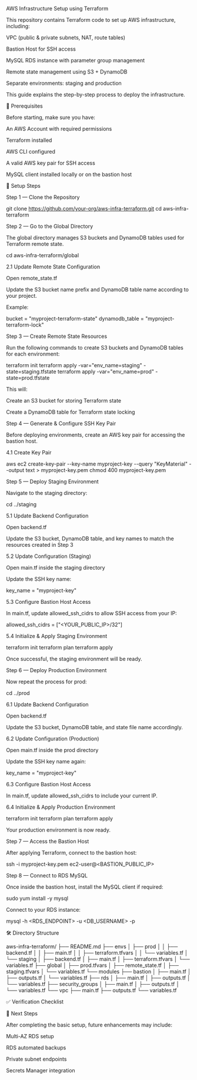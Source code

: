 AWS Infrastructure Setup using Terraform

This repository contains Terraform code to set up AWS infrastructure, including:

VPC (public & private subnets, NAT, route tables)

Bastion Host for SSH access

MySQL RDS instance with parameter group management

Remote state management using S3 + DynamoDB

Separate environments: staging and production

This guide explains the step-by-step process to deploy the infrastructure.

📌 Prerequisites

Before starting, make sure you have:

An AWS Account with required permissions

Terraform installed

AWS CLI configured

A valid AWS key pair for SSH access

MySQL client installed locally or on the bastion host

🚀 Setup Steps

Step 1 — Clone the Repository

git clone https://github.com/your-org/aws-infra-terraform.git
cd aws-infra-terraform

Step 2 — Go to the Global Directory

The global directory manages S3 buckets and DynamoDB tables used for Terraform remote state.

cd aws-infra-terraform/global

2.1 Update Remote State Configuration

Open remote_state.tf

Update the S3 bucket name prefix and DynamoDB table name according to your project.

Example:

bucket         = "myproject-terraform-state"
dynamodb_table = "myproject-terraform-lock"

Step 3 — Create Remote State Resources

Run the following commands to create S3 buckets and DynamoDB tables for each environment:

terraform init
terraform apply -var="env_name=staging" -state=staging.tfstate
terraform apply -var="env_name=prod" -state=prod.tfstate

This will:

Create an S3 bucket for storing Terraform state

Create a DynamoDB table for Terraform state locking

Step 4 — Generate & Configure SSH Key Pair

Before deploying environments, create an AWS key pair for accessing the bastion host.

4.1 Create Key Pair

aws ec2 create-key-pair --key-name myproject-key --query "KeyMaterial" --output text > myproject-key.pem
chmod 400 myproject-key.pem

Step 5 — Deploy Staging Environment

Navigate to the staging directory:

cd ../staging

5.1 Update Backend Configuration

Open backend.tf

Update the S3 bucket, DynamoDB table, and key names to match the resources created in Step 3

5.2 Update Configuration (Staging)

Open main.tf inside the staging directory

Update the SSH key name:

key_name = "myproject-key"

5.3 Configure Bastion Host Access

In main.tf, update allowed_ssh_cidrs to allow SSH access from your IP:

allowed_ssh_cidrs = ["<YOUR_PUBLIC_IP>/32"]

5.4 Initialize & Apply Staging Environment

terraform init
terraform plan
terraform apply

Once successful, the staging environment will be ready.

Step 6 — Deploy Production Environment

Now repeat the process for prod:

cd ../prod

6.1 Update Backend Configuration

Open backend.tf

Update the S3 bucket, DynamoDB table, and state file name accordingly.

6.2 Update Configuration (Production)

Open main.tf inside the prod directory

Update the SSH key name again:

key_name = "myproject-key"

6.3 Configure Bastion Host Access

In main.tf, update allowed_ssh_cidrs to include your current IP.

6.4 Initialize & Apply Production Environment

terraform init
terraform plan
terraform apply

Your production environment is now ready.

Step 7 — Access the Bastion Host

After applying Terraform, connect to the bastion host:

ssh -i myproject-key.pem ec2-user@<BASTION_PUBLIC_IP>

Step 8 — Connect to RDS MySQL

Once inside the bastion host, install the MySQL client if required:

sudo yum install -y mysql

Connect to your RDS instance:

mysql -h <RDS_ENDPOINT> -u <DB_USERNAME> -p

🛠️ Directory Structure

aws-infra-terraform/
├── README.md
├── envs
│   ├── prod
│   │   ├── backend.tf
│   │   ├── main.tf
│   │   ├── terraform.tfvars
│   │   └── variables.tf
│   └── staging
│       ├── backend.tf
│       ├── main.tf
│       ├── terraform.tfvars
│       └── variables.tf
├── global
│   ├── prod.tfvars
│   ├── remote_state.tf
│   ├── staging.tfvars
│   └── variables.tf
└── modules
    ├── bastion
    │   ├── main.tf
    │   ├── outputs.tf
    │   └── variables.tf
    ├── rds
    │   ├── main.tf
    │   ├── outputs.tf
    │   └── variables.tf
    ├── security_groups
    │   ├── main.tf
    │   ├── outputs.tf
    │   └── variables.tf
    └── vpc
        ├── main.tf
        ├── outputs.tf
        └── variables.tf

✅ Verification Checklist



📌 Next Steps

After completing the basic setup, future enhancements may include:

Multi-AZ RDS setup

RDS automated backups

Private subnet endpoints

Secrets Manager integration
